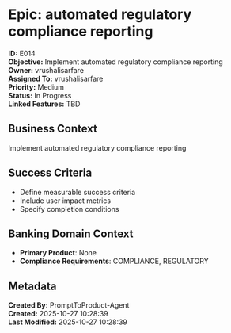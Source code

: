 # Epic: automated regulatory compliance reporting

**ID:** E014  
**Objective:** Implement automated regulatory compliance reporting  
**Owner:** vrushalisarfare  
**Assigned To:** vrushalisarfare  
**Priority:** Medium  
**Status:** In Progress  
**Linked Features:** TBD  

## Business Context
Implement automated regulatory compliance reporting

## Success Criteria
- Define measurable success criteria
- Include user impact metrics
- Specify completion conditions

## Banking Domain Context
- **Primary Product**: None
- **Compliance Requirements**: COMPLIANCE, REGULATORY

## Metadata
**Created By:** PromptToProduct-Agent  
**Created:** 2025-10-27 10:28:39  
**Last Modified:** 2025-10-27 10:28:39  

